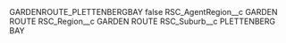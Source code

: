 <?xml version="1.0" encoding="UTF-8"?>
<CustomMetadata xmlns="http://soap.sforce.com/2006/04/metadata" xmlns:xsi="http://www.w3.org/2001/XMLSchema-instance" xmlns:xsd="http://www.w3.org/2001/XMLSchema">
    <label>GARDENROUTE_PLETTENBERGBAY</label>
    <protected>false</protected>
    <values>
        <field>RSC_AgentRegion__c</field>
        <value xsi:type="xsd:string">GARDEN ROUTE</value>
    </values>
    <values>
        <field>RSC_Region__c</field>
        <value xsi:type="xsd:string">GARDEN ROUTE</value>
    </values>
    <values>
        <field>RSC_Suburb__c</field>
        <value xsi:type="xsd:string">PLETTENBERG BAY</value>
    </values>
</CustomMetadata>
